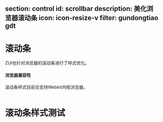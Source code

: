 ﻿section: control
id: scrollbar
description: 美化浏览器滚动条
icon: icon-resize-v
filter: gundongtiao gdt
---

# 滚动条

ZUI也针对浏览器的滚动条进行了样式优化。

<div class="alert alert-warning">
  <h4>浏览器兼容性</h4>
  <p>滚动条样式目前仅支持Webkit内核浏览器。</p>
</div>

<div style="max-height: 100px; max-width:250px; overflow: scroll; scroll: both" class="example panel">
  <h1>滚动条样式测试</h1>
  <p>一些文字</p>
  <p>更多的文字</p>
  <p>更多的文字</p>
  <p>更多的文字</p>
  <p>
  长段落文本，长段落文本，长段落文本，长段落文本，长段落文本，长段落文本，长段落文本，长段落文本，长段落文本，长段落文本，长段落文本，长段落文本，长段落文本，长段落文本，长段落文本，长段落文本。</p>
  <div class="alert" style="width: 300px">
    <h4>较宽的内容。</h4>
  </div>
</div>
